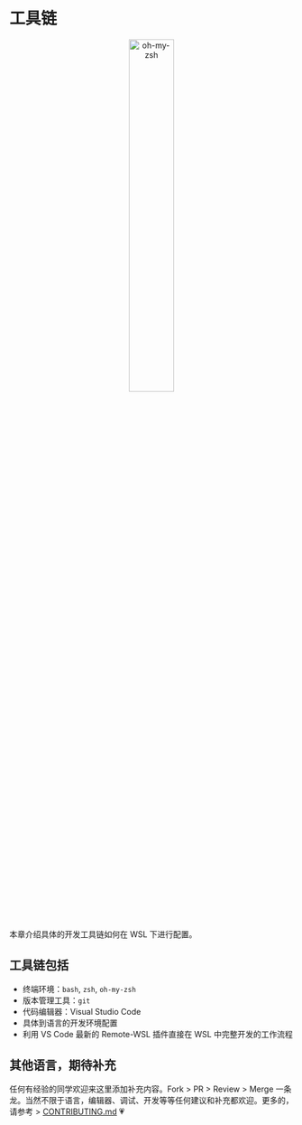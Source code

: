 # 工具链

<div align="center"><img src="https://i.loli.net/2018/10/17/5bc6e10ee254f.png" alt="oh-my-zsh" width="40%"/></div>

本章介绍具体的开发工具链如何在 WSL 下进行配置。

## 工具链包括

- 终端环境：`bash`, `zsh`, `oh-my-zsh`
- 版本管理工具：`git`
- 代码编辑器：Visual Studio Code
- 具体到语言的开发环境配置
- 利用 VS Code 最新的 Remote-WSL 插件直接在 WSL 中完整开发的工作流程 <Badge text="new"/>

## 其他语言，期待补充

任何有经验的同学欢迎来这里添加补充内容。Fork > PR > Review > Merge 一条龙。当然不限于语言，编辑器、调试、开发等等任何建议和补充都欢迎。更多的，请参考 > [CONTRIBUTING.md](https://github.com/spencerwooo/dowww/blob/master/.github/CONTRIBUTING.md) 💗
